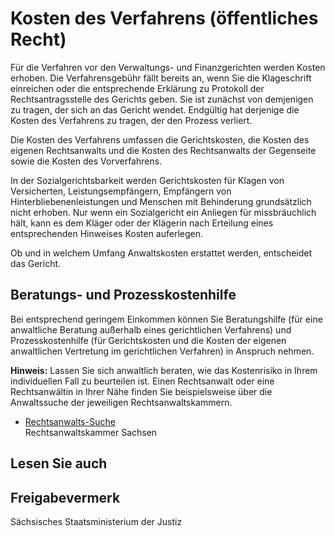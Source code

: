 # Kosten des Verfahrens (öffentliches Recht)

Für die Verfahren vor den Verwaltungs- und Finanzgerichten werden Kosten erhoben. Die Verfahrensgebühr fällt bereits an, wenn Sie die Klageschrift einreichen oder die entsprechende Erklärung zu Protokoll der Rechtsantragsstelle des Gerichts geben. Sie ist zunächst von demjenigen zu tragen, der sich an das Gericht wendet. Endgültig hat derjenige die Kosten des Verfahrens zu tragen, der den Prozess verliert.

Die Kosten des Verfahrens umfassen die Gerichtskosten, die Kosten des eigenen Rechtsanwalts und die Kosten des Rechtsanwalts der Gegenseite sowie die Kosten des Vorverfahrens.

In der Sozialgerichtsbarkeit werden Gerichtskosten für Klagen von Versicherten, Leistungsempfängern, Empfängern von Hinterbliebenenleistungen und Menschen mit Behinderung grundsätzlich nicht erhoben. Nur wenn ein Sozialgericht ein Anliegen für missbräuchlich hält, kann es dem Kläger oder der Klägerin nach Erteilung eines entsprechenden Hinweises Kosten auferlegen.

Ob und in welchem Umfang Anwaltskosten erstattet werden, entscheidet das Gericht.

Beratungs- und Prozesskostenhilfe
---------------------------------

Bei entsprechend geringem Einkommen können Sie Beratungshilfe (für eine anwaltliche Beratung außerhalb eines gerichtlichen Verfahrens) und Prozesskostenhilfe (für Gerichtskosten und die Kosten der eigenen anwaltlichen Vertretung im gerichtlichen Verfahren) in Anspruch nehmen.

**Hinweis:** Lassen Sie sich anwaltlich beraten, wie das Kostenrisiko in Ihrem individuellen Fall zu beurteilen ist. Einen Rechtsanwalt oder eine Rechtsanwältin in Ihrer Nähe finden Sie beispielsweise über die Anwaltssuche der jeweiligen Rechtsanwaltskammern.

* [Rechtsanwalts-Suche](http://www.rak-sachsen.de/fuer-buerger/anwaltssuche/ "Rechtsanwalt-Suchdienst")  
   Rechtsanwaltskammer Sachsen

## Lesen Sie auch

## Freigabevermerk

Sächsisches Staatsministerium der Justiz
